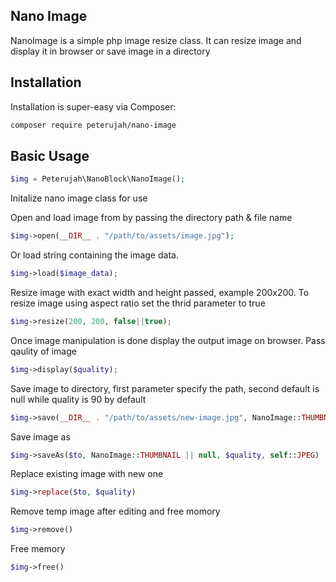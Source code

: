 ## Nano Image

NanoImage is a simple php image resize class. It can resize image and display it in browser or save image in a directory

## Installation

Installation is super-easy via Composer:
```md
composer require peterujah/nano-image
```

## Basic Usage

```php
$img = Peterujah\NanoBlock\NanoImage();
```
Initalize nano image class for use


Open and load image from by passing the directory path & file name

```php
$img->open(__DIR__ . "/path/to/assets/image.jpg");
```
Or load string containing the image data.

```php
$img->load($image_data);
```

Resize image with exact width and height passed, example 200x200. To resize image using aspect ratio set the thrid parameter to true

```php
$img->resize(200, 200, false||true);
```

Once image manipulation is done display the output image on browser. Pass qaulity of image

```php
$img->display($quality);
```

Save image to directory, first parameter specify the path, second default is null while quality is 90 by default
```php
$img->save(__DIR__ . "/path/to/assets/new-image.jpg", NanoImage::THUMBNAIL || null, $quality);
```

Save image as

```php
$img->saveAs($to, NanoImage::THUMBNAIL || null, $quality, self::JPEG)
```

Replace existing image with new one

```php
$img->replace($to, $quality)
```

Remove temp image after editing and free momory

```php
$img->remove()
```

Free memory

```php
$img->free()
```
